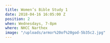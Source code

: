 ```yaml
---
title: Women’s Bible Study 1
date: 2018-04-16 16:05:00 Z
position: 2
when: Wednesdays, 7-8pm
where: NHCC Narthex
image: "/uploads/armor%20of%20god-5b35c2.jpg"
---
```


